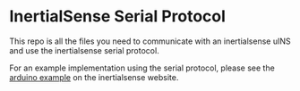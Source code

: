 # InertialSense Serial Protocol

This repo is all the files you need to communicate with an inertialsense uINS and use the inertialsense serial protocol.

For an example implementation using the serial protocol, please see the [arduino example](http://docs.inertialsense.com/user-manual/SDK/CommunicationsArduino/) on the inertialsense website.
